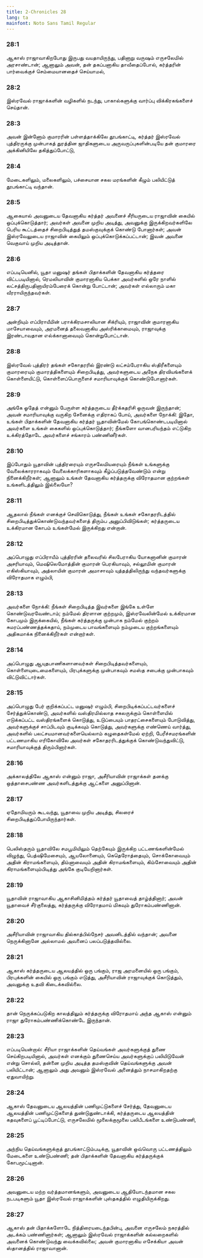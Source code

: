 ```yaml
---
title: 2-Chronicles 28
lang: ta
mainfont: Noto Sans Tamil Regular
---
```


###  28:1

ஆகாஸ் ராஜாவாகிறபோது இருபது வயதாயிருந்து, பதினாறு வருஷம் எருசலேமில் அரசாண்டான்; ஆனாலும் அவன், தன் தகப்பனாகிய தாவீதைப்போல், கர்த்தரின் பார்வைக்குச் செம்மையானதைச் செய்யாமல்,

###  28:2

இஸ்ரவேல் ராஜாக்களின் வழிகளில் நடந்து, பாகால்களுக்கு வார்ப்பு விக்கிரகங்களைச் செய்தான்.

###  28:3

அவன் இன்னோம் குமாரரின் பள்ளத்தாக்கிலே தூபங்காட்டி, கர்த்தர் இஸ்ரவேல் புத்திரருக்கு முன்பாகத் துரத்தின ஜாதிகளுடைய அருவருப்புகளின்படியே தன் குமாரரை அக்கினியிலே தகித்துப்போட்டு,

###  28:4

மேடைகளிலும், மலைகளிலும், பச்சையான சகல மரங்களின் கீழும் பலியிட்டுத் தூபங்காட்டி வந்தான்.

###  28:5

ஆகையால் அவனுடைய தேவனாகிய கர்த்தர் அவனைச் சீரியருடைய ராஜாவின் கையில் ஒப்புக்கொடுத்தார்; அவர்கள் அவனை முறிய அடித்து, அவனுக்கு இருக்கிறவர்களிலே பெரிய கூட்டத்தைச் சிறைபிடித்துத் தமஸ்குவுக்குக் கொண்டு போனார்கள்; அவன் இஸ்ரவேலுடைய ராஜாவின் கையிலும் ஒப்புக்கொடுக்கப்பட்டான்; இவன் அவனை வெகுவாய் முறிய அடித்தான்.

###  28:6

எப்படியெனில், யூதா மனுஷர் தங்கள் பிதாக்களின் தேவனாகிய கர்த்தரை விட்டபடியினால், ரெமலியாவின் குமாரனாகிய பெக்கா அவர்களில் ஒரே நாளில் லட்சத்திருபதினாயிரம்பேரைக் கொன்று போட்டான்; அவர்கள் எல்லாரும் மகா வீரராயிருந்தவர்கள்.

###  28:7

அன்றியும் எப்பிராயீமின் பராக்கிரமசாலியான சிக்ரியும், ராஜாவின் குமாரனாகிய மாசேயாவையும், அரமனைத் தலைவனாகிய அஸ்ரிக்காமையும், ராஜாவுக்கு இரண்டாவதான எல்க்கானாவையும் கொன்றுபோட்டான்.

###  28:8

இஸ்ரவேல் புத்திரர் தங்கள் சகோதரரில் இரண்டு லட்சம்பேராகிய ஸ்திரீகளையும் குமாரரையும் குமாரத்திகளையும் சிறைபிடித்து, அவர்களுடைய அநேக திரவியங்களைக் கொள்ளையிட்டு, கொள்ளைப்பொருளைச் சமாரியாவுக்குக் கொண்டுபோனார்கள்.

###  28:9

அங்கே ஓதேத் என்னும் பேருள்ள கர்த்தருடைய தீர்க்கதரிசி ஒருவன் இருந்தான்; அவன் சமாரியாவுக்கு வருகிற சேனைக்கு எதிராகப் போய், அவர்களை நோக்கி: இதோ, உங்கள் பிதாக்களின் தேவனாகிய கர்த்தர் யூதாவின்மேல் கோபங்கொண்டபடியினால் அவர்களை உங்கள் கைகளில் ஒப்புக்கொடுத்தார்; நீங்களோ வானபரியந்தம் எட்டுகிற உக்கிரத்தோடே அவர்களைச் சங்காரம் பண்ணினீர்கள்.

###  28:10

இப்போதும் யூதாவின் புத்திரரையும் எருசலேமியரையும் நீங்கள் உங்களுக்கு வேலைக்காரராகவும் வேலைக்காரிகளாகவும் கீழ்ப்படுத்தவேண்டும் என்று நினைக்கிறீர்கள்; ஆனாலும் உங்கள் தேவனாகிய கர்த்தருக்கு விரோதமான குற்றங்கள் உங்களிடத்திலும் இல்லையோ?

###  28:11

ஆதலால் நீங்கள் எனக்குச் செவிகொடுத்து, நீங்கள் உங்கள் சகோதரரிடத்தில் சிறைபிடித்துக்கொண்டுவந்தவர்களைத் திரும்ப அனுப்பிவிடுங்கள்; கர்த்தருடைய உக்கிரமான கோபம் உங்கள்மேல் இருக்கிறது என்றான்.

###  28:12

அப்பொழுது எப்பிராயீம் புத்திரரின் தலைவரில் சிலபேராகிய யோகனானின் குமாரன் அசரியாவும், மெஷிலெமோத்தின் குமாரன் பெரகியாவும், சல்லூமின் குமாரன் எகிஸ்கியாவும், அத்லாயின் குமாரன் அமாசாவும் யுத்தத்திலிருந்து வந்தவர்களுக்கு விரோதமாக எழும்பி,

###  28:13

அவர்களை நோக்கி: நீங்கள் சிறைபிடித்த இவர்களை இங்கே உள்ளே கொண்டுவரவேண்டாம்; நம்மேல் திரளான குற்றமும், இஸ்ரவேலின்மேல் உக்கிரமான கோபமும் இருக்கையில், நீங்கள் கர்த்தருக்கு முன்பாக நம்மேல் குற்றம் சுமரப்பண்ணத்தக்கதாய், நம்முடைய பாவங்களையும் நம்முடைய குற்றங்களையும் அதிகமாக்க நினைக்கிறீர்கள் என்றார்கள்.

###  28:14

அப்பொழுது ஆயுதபாணிகளானவர்கள் சிறைபிடித்தவர்களையும், கொள்ளையுடைமைகளையும், பிரபுக்களுக்கு முன்பாகவும் சமஸ்த சபைக்கு முன்பாகவும் விட்டுவிட்டார்கள்.

###  28:15

அப்பொழுது பேர் குறிக்கப்பட்ட மனுஷர் எழும்பி, சிறைபிடிக்கப்பட்டவர்களைச் சேர்த்துக்கொண்டு, அவர்களில் வஸ்திரமில்லாத சகலருக்கும் கொள்ளையில் எடுக்கப்பட்ட வஸ்திரங்களைக் கொடுத்து, உடுப்பையும் பாதரட்சைகளையும் போடுவித்து, அவர்களுக்குச் சாப்பிடவும் குடிக்கவும் கொடுத்து, அவர்களுக்கு எண்ணெய் வார்த்து, அவர்களில் பலட்சயமானவர்களையெல்லாம் கழுதைகள்மேல் ஏற்றி, பேரீச்சமரங்களின் பட்டணமாகிய எரிகோவிலே அவர்கள் சகோதரரிடத்துக்குக் கொண்டுவந்துவிட்டு, சமாரியாவுக்குத் திரும்பினார்கள்.

###  28:16

அக்காலத்திலே ஆகாஸ் என்னும் ராஜா, அசீரியாவின் ராஜாக்கள் தனக்கு ஒத்தாசைபண்ண அவர்களிடத்துக்கு ஆட்களை அனுப்பினான்.

###  28:17

ஏதோமியரும் கூடவந்து, யூதாவை முறிய அடித்து, சிலரைச் சிறைபிடித்துப்போயிருந்தார்கள்.

###  28:18

பெலிஸ்தரும் யூதாவிலே சமபூமியிலும் தெற்கேயும் இருக்கிற பட்டணங்களின்மேல் விழுந்து, பெத்ஷிமேசையும், ஆயலோனையும், கெதெரோத்தையும், சொக்கோவையும் அதின் கிராமங்களையும், திம்னாவையும் அதின் கிராமங்களையும், கிம்சோவையும் அதின் கிராமங்களையும்பிடித்து அங்கே குடியேறினார்கள்.

###  28:19

யூதாவின் ராஜாவாகிய ஆகாசினிமித்தம் கர்த்தர் யூதாவைத் தாழ்த்தினார்; அவன் யூதாவைச் சீர்குலைத்து, கர்த்தருக்கு விரோதமாய் மிகவும் துரோகம்பண்ணினான்.

###  28:20

அசீரியாவின் ராஜாவாகிய தில்காத்பில்நேசர் அவனிடத்தில் வந்தான்; அவனை நெருக்கினானே அல்லாமல் அவனைப் பலப்படுத்தவில்லை.

###  28:21

ஆகாஸ் கர்த்தருடைய ஆலயத்தில் ஒரு பங்கும், ராஜ அரமனையில் ஒரு பங்கும், பிரபுக்களின் கையில் ஒரு பங்கும் எடுத்து, அசீரியாவின் ராஜாவுக்குக் கொடுத்தும், அவனுக்கு உதவி கிடைக்கவில்லை.

###  28:22

தான் நெருக்கப்படுகிற காலத்திலும் கர்த்தருக்கு விரோதமாய் அந்த ஆகாஸ் என்னும் ராஜா துரோகம்பண்ணிக்கொண்டே இருந்தான்.

###  28:23

எப்படியென்றால்: சீரியா ராஜாக்களின் தெய்வங்கள் அவர்களுக்குத் துணை செய்கிறபடியினால், அவர்கள் எனக்கும் துணைசெய்ய அவர்களுக்குப் பலியிடுவேன் என்று சொல்லி, தன்னை முறிய அடித்த தமஸ்குவின் தெய்வங்களுக்கு அவன் பலியிட்டான்; ஆனாலும் அது அவனும் இஸ்ரவேல் அனைத்தும் நாசமாகிறதற்கு ஏதுவாயிற்று.

###  28:24

ஆகாஸ் தேவனுடைய ஆலயத்தின் பணிமுட்டுகளைச் சேர்த்து, தேவனுடைய ஆலயத்தின் பணிமுட்டுகளைத் துண்டுதுண்டாக்கி, கர்த்தருடைய ஆலயத்தின் கதவுகளைப் பூட்டிப்போட்டு, எருசலேமில் மூலைக்குமூலை பலிபீடங்களை உண்டுபண்ணி,

###  28:25

அந்நிய தெய்வங்களுக்குத் தூபங்காட்டும்படிக்கு, யூதாவின் ஒவ்வொரு பட்டணத்திலும் மேடைகளை உண்டுபண்ணி; தன் பிதாக்களின் தேவனாகிய கர்த்தருக்குக் கோபமூட்டினான்.

###  28:26

அவனுடைய மற்ற வர்த்தமானங்களும், அவனுடைய ஆதியோடந்தமான சகல நடபடிகளும் யூதா இஸ்ரவேல் ராஜாக்களின் புஸ்தகத்தில் எழுதியிருக்கிறது.

###  28:27

ஆகாஸ் தன் பிதாக்களோடே நித்திரையடைந்தபின்பு, அவனை எருசலேம் நகரத்தில் அடக்கம் பண்ணினார்கள்; ஆனாலும் இஸ்ரவேல் ராஜாக்களின் கல்லறைகளில் அவனைக் கொண்டுவந்து வைக்கவில்லை; அவன் குமாரனாகிய எசேக்கியா அவன் ஸ்தானத்தில் ராஜாவானான்.


